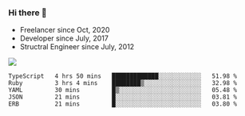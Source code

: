 ### Hi there 👋

- Freelancer since Oct, 2020
- Developer since July, 2017
- Structral Engineer since July, 2012

<img src="https://github-readme-stats.vercel.app/api?username=an-lee&show_icons=true&icon_color=0366d6&text_color=24292e&bg_color=ffffff&hide_title=true" />

<!--START_SECTION:waka-->
```text
TypeScript   4 hrs 50 mins   █████████████░░░░░░░░░░░░   51.98 % 
Ruby         3 hrs 4 mins    ████████▒░░░░░░░░░░░░░░░░   32.98 % 
YAML         30 mins         █▒░░░░░░░░░░░░░░░░░░░░░░░   05.48 % 
JSON         21 mins         █░░░░░░░░░░░░░░░░░░░░░░░░   03.81 % 
ERB          21 mins         █░░░░░░░░░░░░░░░░░░░░░░░░   03.80 % 
```
<!--END_SECTION:waka-->
